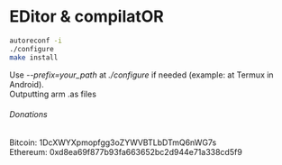 # EDitor & compilatOR
```sh
autoreconf -i
./configure
make install
```
Use *\-\-prefix=your_path* at *./configure* if needed (example: at Termux in Android).\
Outputting arm .as files
###### Donations
Bitcoin: 1DcXWYXpmopfgg3oZYWVBTLbDTmQ6nWG7s\
Ethereum: 0xd8ea69f877b93fa663652bc2d944e71a338cd5f9